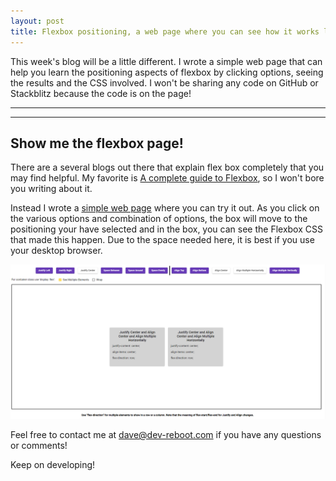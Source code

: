 ```yaml
---
layout: post
title: Flexbox positioning, a web page where you can see how it works live
---
```


This week's blog will be a little different.  I wrote a simple web page that can help you learn the positioning aspects of flexbox by clicking options, seeing the results and the CSS involved.  I won't be sharing any code on GitHub or Stackblitz because the code is on the page!

----
****
## Show me the flexbox page!

There are a several blogs out there that explain flex box completely that you may find helpful.   My favorite is [A complete guide to Flexbox](https://css-tricks.com/snippets/css/a-guide-to-flexbox/), so I won't bore you writing about it. 

Instead I wrote a [simple web page](http://davestaud.com) where you can try it out.   As you click on the various options and combination of options, the box will move to the positioning your have selected and in the box, you can see the Flexbox CSS that made this happen.    Due to the space needed here, it is best if you use your desktop browser.

<a href="http://davestaud.com"><img src="/images/blog/flexbox/flexbox.png"></a>

Feel free to contact me at [dave@dev-reboot.com](mailto:dave@dev-reboot.com) if you have any questions or comments!

Keep on developing!


